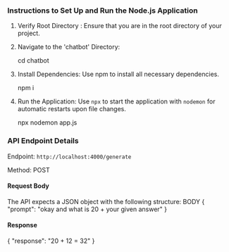 ### Instructions to Set Up and Run the Node.js Application

1.  Verify Root Directory : Ensure that you are in the root directory of your project.

2. Navigate to the 'chatbot' Directory:
 
   cd chatbot
   

3. Install Dependencies: Use npm to install all necessary dependencies.
 
   npm i
  

4. Run the Application: Use `npx` to start the application with `nodemon` for automatic restarts upon file changes.
    
   npx nodemon app.js
 

### API Endpoint Details

Endpoint: `http://localhost:4000/generate`

Method: POST

#### Request Body

The API expects a JSON object with the following structure:
 BODY 
{
    "prompt": "okay and what is 20 + your given answer"
}
 


#### Response

{
    "response": "20 + 12 = 32"
}
 